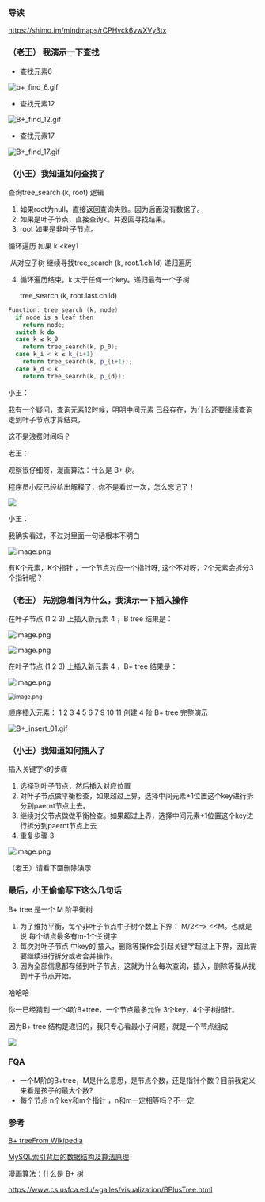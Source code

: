 





### 导读



https://shimo.im/mindmaps/rCPHvck6vwXVy3tx



### （老王） 我演示一下查找

 

- 查找元素6



![b+_find_6.gif](https://upload-images.jianshu.io/upload_images/1837968-3e5d567d6e8f61f6.gif?imageMogr2/auto-orient/strip)

- 查找元素12 

![B+_find_12.gif](https://upload-images.jianshu.io/upload_images/1837968-429b1a9ee7112a07.gif?imageMogr2/auto-orient/strip)



- 查找元素17

![B+_find_17.gif](https://upload-images.jianshu.io/upload_images/1837968-518331ffa6987479.gif?imageMogr2/auto-orient/strip)





### （小王）我知道如何查找了



  查询tree_search (k, root) 逻辑 

1. 如果root为null，直接返回查询失败。因为后面没有数据了。
2. 如果是叶子节点，直接查询k。并返回寻找结果。
3. root 如果是非叶子节点。

  循环遍历   如果 k <key1

​       从对应子树 继续寻找tree_search (k, root.1.child) 递归遍历

4. 循环遍历结束。k 大于任何一个key。递归最有一个子树

    tree_search (k, root.last.child)

   

```c++
Function: tree_search (k, node)
  if node is a leaf then
    return node;
  switch k do
  case k ≤ k_0
    return tree_search(k, p_0);
  case k_i < k ≤ k_{i+1}
    return tree_search(k, p_{i+1});
  case k_d < k
    return tree_search(k, p_{d});
```



小王：

我有一个疑问，查询元素12时候，明明中间元素 已经存在，为什么还要继续查询走到叶子节点才算结束，

这不是浪费时间吗？



老王：

观察很仔细呀，漫画算法：什么是 B+ 树。

程序员小灰已经给出解释了，你不是看过一次，怎么忘记了！



![](https://upload-images.jianshu.io/upload_images/1765518-a2a767fc07d30e9c?imageMogr2/auto-orient/strip|imageView2/2/format/webp)



小王：

我确实看过，不过对里面一句话根本不明白  

![image.png](https://upload-images.jianshu.io/upload_images/1837968-e459ca97dc195b2c.png?imageMogr2/auto-orient/strip%7CimageView2/2/w/1240)

有K个元素，K个指针 ，一个节点对应一个指针呀, 这个不对呀，2个元素会拆分3个指针呢？



### （老王） 先别急着问为什么，我演示一下插入操作





在叶子节点 (1 2 3) 上插入新元素 4 ，B  tree 结果是：

![image.png](https://upload-images.jianshu.io/upload_images/1837968-3b500db71777b853.png?imageMogr2/auto-orient/strip%7CimageView2/2/w/1240)

![image.png](https://upload-images.jianshu.io/upload_images/1837968-3d2f75f9d9ef343b.png?imageMogr2/auto-orient/strip%7CimageView2/2/w/1240)



在叶子节点 (1 2 3) 上插入新元素 4 ，B+  tree 结果是：

![image.png](https://upload-images.jianshu.io/upload_images/1837968-3b500db71777b853.png?imageMogr2/auto-orient/strip%7CimageView2/2/w/1240)

<img src="https://upload-images.jianshu.io/upload_images/1837968-53cf890e30b9e9d3.png?imageMogr2/auto-orient/strip%7CimageView2/2/w/1240" alt="image.png" style="zoom:80%;" />



顺序插入元素： 1 2  3 4 5 6 7 9 10 11 创建 4 阶 B+ tree 完整演示





![B+_insert_01.gif](https://upload-images.jianshu.io/upload_images/1837968-a3839200c78e5e51.gif?imageMogr2/auto-orient/strip)



### （小王）我知道如何插入了



插入关键字k的步骤

1. 选择到叶子节点，然后插入对应位置
2. 对叶子节点做平衡检查，如果超过上界，选择中间元素+1位置这个key进行拆分到paernt节点上去。
3. 继续对父节点做做平衡检查。如果超过上界，选择中间元素+1位置这个key进行拆分到paernt节点上去
4. 重复步骤 3 

![image.png](https://upload-images.jianshu.io/upload_images/1837968-7430a044736cc19e.png?imageMogr2/auto-orient/strip%7CimageView2/2/w/1240)





（老王）请看下面删除演示















### 最后，小王偷偷写下这么几句话



   B+ tree 是一个  M 阶平衡树

1. 为了维持平衡，每个非叶子节点中子树个数上下界： M/2<=x <<M。也就是说 每个结点最多有m-1个关键字
2. 每次对叶子节点 中key的 插入，删除等操作会引起关键字超过上下界，因此需要继续进行拆分或者合并操作。
3.  因为全部信息都存储到叶子节点，这就为什么每次查询，插入，删除等操从找到叶子节点开始。



哈哈哈 



你一已经猜到 一个4阶B+tree，一个节点最多允许 3个key，4个子树指针。



因为B+ tree 结构是递归的，我只专心看最小子问题，就是一个节点组成

![](https://images2018.cnblogs.com/blog/834468/201804/834468-20180406232854940-1019144331.png)



### FQA

- 一个M阶的B+tree，M是什么意思，是节点个数，还是指针个数？目前我定义来看是孩子的最大个数?
- 每个节点 n个key和m个指针 ，n和m一定相等吗？不一定







### 参考

[B+ treeFrom Wikipedia](https://en.wikipedia.org/wiki/B%2B_tree
)

[MySQL索引背后的数据结构及算法原理](http://blog.codinglabs.org/articles/theory-of-mysql-index.html)

[漫画算法：什么是 B+ 树](https://www.jianshu.com/p/1f2560f0e87f)

https://www.cs.usfca.edu/~galles/visualization/BPlusTree.html